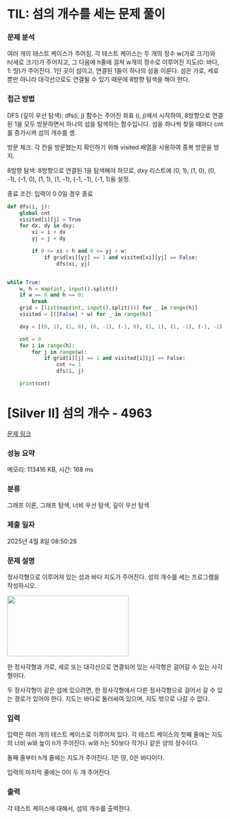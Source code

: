 # TIL: 섬의 개수를 세는 문제 풀이
### 문제 분석
여러 개의 테스트 케이스가 주어짐.
각 테스트 케이스는 두 개의 정수 w(가로 크기)와 h(세로 크기)가 주어지고, 그 다음에 h줄에 걸쳐 w개의 정수로 이루어진 지도(0: 바다, 1: 땅)가 주어진다.
1인 곳이 섬이고, 연결된 1들이 하나의 섬을 이룬다.
섬은 가로, 세로뿐만 아니라 대각선으로도 연결될 수 있기 때문에 8방향 탐색을 해야 한다.

### 접근 방법
DFS (깊이 우선 탐색):
dfs(i, j) 함수는 주어진 좌표 (i, j)에서 시작하여, 8방향으로 연결된 1을 모두 방문하면서 하나의 섬을 탐색하는 함수입니다.
섬을 하나씩 찾을 때마다 cnt를 증가시켜 섬의 개수를 셈.

방문 체크:
각 칸을 방문했는지 확인하기 위해 visited 배열을 사용하여 중복 방문을 방지.

8방향 탐색:
8방향으로 연결된 1을 탐색해야 하므로, dxy 리스트에 (0, 1), (1, 0), (0, -1), (-1, 0), (1, 1), (1, -1), (-1, -1), (-1, 1)을 설정.

종료 조건:
입력이 0 0일 경우 종료


```py
def dfs(i, j):
    global cnt
    visited[i][j] = True
    for dx, dy in dxy:
        xi = i + dx
        yj = j + dy

        if 0 <= xi < h and 0 <= yj < w:
            if grid[xi][yj] == 1 and visited[xi][yj] == False:
                dfs(xi, yj)


while True:
    w, h = map(int, input().split())
    if w == 0 and h == 0:
        break
    grid = [list(map(int, input().split())) for _ in range(h)]
    visited = [([False] * w) for _ in range(h)]

    dxy = [(0, 1), (1, 0), (0, -1), (-1, 0), (1, 1), (1, -1), (-1, -1), (-1, 1)]

    cnt = 0
    for i in range(h):
        for j in range(w):
            if grid[i][j] == 1 and visited[i][j] == False:
                cnt += 1
                dfs(i, j)

    print(cnt)
```


# [Silver II] 섬의 개수 - 4963 

[문제 링크](https://www.acmicpc.net/problem/4963) 

### 성능 요약

메모리: 113416 KB, 시간: 168 ms

### 분류

그래프 이론, 그래프 탐색, 너비 우선 탐색, 깊이 우선 탐색

### 제출 일자

2025년 4월 8일 08:50:28

### 문제 설명

<p>정사각형으로 이루어져 있는 섬과 바다 지도가 주어진다. 섬의 개수를 세는 프로그램을 작성하시오.</p>

<p><img alt="" src="https://www.acmicpc.net/upload/images/island.png" style="width: 283px; height: 141px;"></p>

<p>한 정사각형과 가로, 세로 또는 대각선으로 연결되어 있는 사각형은 걸어갈 수 있는 사각형이다. </p>

<p>두 정사각형이 같은 섬에 있으려면, 한 정사각형에서 다른 정사각형으로 걸어서 갈 수 있는 경로가 있어야 한다. 지도는 바다로 둘러싸여 있으며, 지도 밖으로 나갈 수 없다.</p>

### 입력 

 <p>입력은 여러 개의 테스트 케이스로 이루어져 있다. 각 테스트 케이스의 첫째 줄에는 지도의 너비 w와 높이 h가 주어진다. w와 h는 50보다 작거나 같은 양의 정수이다.</p>

<p>둘째 줄부터 h개 줄에는 지도가 주어진다. 1은 땅, 0은 바다이다.</p>

<p>입력의 마지막 줄에는 0이 두 개 주어진다.</p>

### 출력 

 <p>각 테스트 케이스에 대해서, 섬의 개수를 출력한다.</p>

